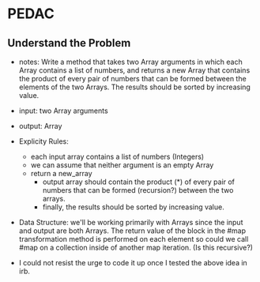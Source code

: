 # PEDAC

## Understand the Problem

- notes: Write a method that takes two Array arguments in which each Array contains a list of numbers, and returns a new Array that contains the product of every pair of numbers that can be formed between the elements of the two Arrays. The results should be sorted by increasing value.

- input: two Array arguments
- output: Array

- Explicity Rules:

  - each input array contains a list of numbers (Integers)
  - we can assume that neither argument is an empty Array
  - return a new_array
    - output array should contain the product (*) of every pair of numbers that can be formed (recursion?) between the two arrays.
    - finally, the results should be sorted by increasing value.

- Data Structure: we'll be working primarily with Arrays since the input and output are both Arrays. The return value of the block in the #map transformation method is performed on each element so could we call #map on a collection inside of another map iteration. (Is this recursive?)

- I could not resist the urge to code it up once I tested the above idea in irb. 
